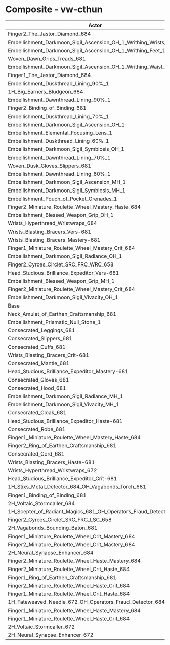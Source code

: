 # Composite - vw-cthun
| Actor | DPS | Increase |
|---|:---:|:---:|
|Finger2_The_Jastor_Diamond_684|2724367|1.33%|
|Embellishment_Darkmoon_Sigil_Ascension_OH_1_Writhing_Wrists_1|2722071|1.25%|
|Embellishment_Darkmoon_Sigil_Ascension_OH_1_Writhing_Feet_1|2721219|1.22%|
|Woven_Dawn_Grips_Treads_681|2719825|1.16%|
|Embellishment_Darkmoon_Sigil_Ascension_OH_1_Writhing_Waist_1|2715853|1.02%|
|Finger1_The_Jastor_Diamond_684|2712219|0.88%|
|Embellishment_Duskthread_Lining_90%_1|2707144|0.69%|
|1H_Big_Earners_Bludgeon_684|2706047|0.65%|
|Embellishment_Dawnthread_Lining_90%_1|2705276|0.62%|
|Finger2_Binding_of_Binding_681|2704667|0.60%|
|Embellishment_Duskthread_Lining_70%_1|2702879|0.53%|
|Embellishment_Darkmoon_Sigil_Ascension_OH_1|2702460|0.52%|
|Embellishment_Elemental_Focusing_Lens_1|2701667|0.49%|
|Embellishment_Duskthread_Lining_60%_1|2701075|0.47%|
|Embellishment_Darkmoon_Sigil_Symbiosis_OH_1|2701010|0.46%|
|Embellishment_Dawnthread_Lining_70%_1|2700592|0.45%|
|Woven_Dusk_Gloves_Slippers_681|2700059|0.43%|
|Embellishment_Dawnthread_Lining_60%_1|2698673|0.38%|
|Embellishment_Darkmoon_Sigil_Ascension_MH_1|2698663|0.38%|
|Embellishment_Darkmoon_Sigil_Symbiosis_MH_1|2697032|0.32%|
|Embellishment_Pouch_of_Pocket_Grenades_1|2696286|0.29%|
|Finger2_Miniature_Roulette_Wheel_Mastery_Haste_684|2694030|0.20%|
|Embellishment_Blessed_Weapon_Grip_OH_1|2693298|0.18%|
|Wrists_Hyperthread_Wristwraps_684|2692178|0.14%|
|Wrists_Blasting_Bracers_Vers-681|2691758|0.12%|
|Wrists_Blasting_Bracers_Mastery-681|2691210|0.10%|
|Finger1_Miniature_Roulette_Wheel_Mastery_Crit_684|2691175|0.10%|
|Embellishment_Darkmoon_Sigil_Radiance_OH_1|2691015|0.09%|
|Finger2_Cyrces_Circlet_SRC_FRC_WRC_658|2690461|0.07%|
|Head_Studious_Brilliance_Expeditor_Vers-681|2689938|0.05%|
|Embellishment_Blessed_Weapon_Grip_MH_1|2689384|0.03%|
|Finger2_Miniature_Roulette_Wheel_Mastery_Crit_684|2689177|0.02%|
|Embellishment_Darkmoon_Sigil_Vivacity_OH_1|2689138|0.02%|
|Base|2688544|0.00%|
|Neck_Amulet_of_Earthen_Craftsmanship_681|2688263|-0.01%|
|Embellishment_Prismatic_Null_Stone_1|2687651|-0.03%|
|Consecrated_Leggings_681|2687331|-0.05%|
|Consecrated_Slippers_681|2687200|-0.05%|
|Consecrated_Cuffs_681|2687153|-0.05%|
|Wrists_Blasting_Bracers_Crit-681|2687073|-0.05%|
|Consecrated_Mantle_681|2686960|-0.06%|
|Head_Studious_Brilliance_Expeditor_Mastery-681|2686935|-0.06%|
|Consecrated_Gloves_681|2686348|-0.08%|
|Consecrated_Hood_681|2686157|-0.09%|
|Embellishment_Darkmoon_Sigil_Radiance_MH_1|2686051|-0.09%|
|Embellishment_Darkmoon_Sigil_Vivacity_MH_1|2685405|-0.12%|
|Consecrated_Cloak_681|2685377|-0.12%|
|Head_Studious_Brilliance_Expeditor_Haste-681|2685103|-0.13%|
|Consecrated_Robe_681|2684714|-0.14%|
|Finger1_Miniature_Roulette_Wheel_Mastery_Haste_684|2684664|-0.14%|
|Finger2_Ring_of_Earthen_Craftsmanship_681|2684025|-0.17%|
|Consecrated_Cord_681|2683422|-0.19%|
|Wrists_Blasting_Bracers_Haste-681|2683176|-0.20%|
|Wrists_Hyperthread_Wristwraps_672|2682386|-0.23%|
|Head_Studious_Brilliance_Expeditor_Crit-681|2681186|-0.27%|
|1H_Stixs_Metal_Detector_684_OH_Vagabonds_Torch_681|2681181|-0.27%|
|Finger1_Binding_of_Binding_681|2679168|-0.35%|
|2H_Voltaic_Stormcaller_684|2677550|-0.41%|
|1H_Scepter_of_Radiant_Magics_681_OH_Operators_Fraud_Detector_684|2676856|-0.43%|
|Finger2_Cyrces_Circlet_SRC_FRC_LSC_658|2676561|-0.45%|
|2H_Vagabonds_Bounding_Baton_681|2669167|-0.72%|
|Finger1_Miniature_Roulette_Wheel_Crit_Mastery_684|2668255|-0.75%|
|Finger2_Miniature_Roulette_Wheel_Crit_Mastery_684|2665328|-0.86%|
|2H_Neural_Synapse_Enhancer_684|2665056|-0.87%|
|Finger2_Miniature_Roulette_Wheel_Haste_Mastery_684|2664420|-0.90%|
|Finger2_Miniature_Roulette_Wheel_Crit_Haste_684|2664311|-0.90%|
|Finger1_Ring_of_Earthen_Craftsmanship_681|2660404|-1.05%|
|Finger2_Miniature_Roulette_Wheel_Haste_Crit_684|2658062|-1.13%|
|Finger1_Miniature_Roulette_Wheel_Crit_Haste_684|2655649|-1.22%|
|1H_Fateweaved_Needle_672_OH_Operators_Fraud_Detector_684|2653549|-1.30%|
|Finger1_Miniature_Roulette_Wheel_Haste_Mastery_684|2636854|-1.92%|
|Finger1_Miniature_Roulette_Wheel_Haste_Crit_684|2630064|-2.18%|
|2H_Voltaic_Stormcaller_672|2601618|-3.23%|
|2H_Neural_Synapse_Enhancer_672|2588804|-3.71%|
